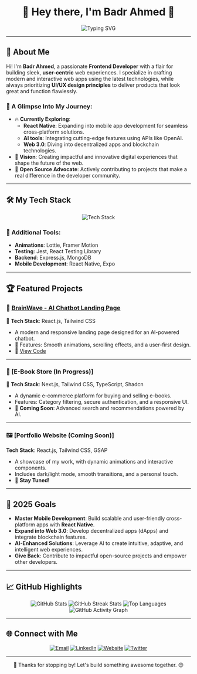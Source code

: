 <h1 align="center">🌟 Hey there, I'm Badr Ahmed 👋</h1>

<p align="center">
  <img src="https://readme-typing-svg.herokuapp.com?font=Fira+Code&size=30&pause=1000&color=38B2AC&width=700&lines=Frontend+Developer+%7C+React+%26+Next.js;Passionate+about+UI%2FUX+%26+Web+Innovations;Open+Source+Contributor+%7C+Tech+Explorer;Building+the+Future+of+Web+Applications" alt="Typing SVG" />
</p>

---

## 🌟 About Me  

Hi! I'm **Badr Ahmed**, a passionate **Frontend Developer** with a flair for building sleek, **user-centric** web experiences. I specialize in crafting modern and interactive web apps using the latest technologies, while always prioritizing **UI/UX design principles** to deliver products that look great and function flawlessly.

### 🚀 A Glimpse Into My Journey:
- 🔥 **Currently Exploring**:  
  - **React Native**: Expanding into mobile app development for seamless cross-platform solutions.  
  - **AI tools**: Integrating cutting-edge features using APIs like OpenAI.  
  - **Web 3.0**: Diving into decentralized apps and blockchain technologies.  
- 🌟 **Vision**: Creating impactful and innovative digital experiences that shape the future of the web.  
- 🤝 **Open Source Advocate**: Actively contributing to projects that make a real difference in the developer community.

---

## 🛠️ My Tech Stack  

<p align="center">
  <img src="https://skillicons.dev/icons?i=html,css,js,ts,react,nextjs,tailwind,redux,nodejs,graphql,firebase,git,github,vscode,figma&perline=8" alt="Tech Stack"/>
</p>

### 🔧 Additional Tools:
- **Animations**: Lottie, Framer Motion  
- **Testing**: Jest, React Testing Library  
- **Backend**: Express.js, MongoDB  
- **Mobile Development**: React Native, Expo  

---

## 🏆 Featured Projects  

### 🧠 [BrainWave - AI Chatbot Landing Page](https://wavebrain.vercel.app/)  
🚀 **Tech Stack**: React.js, Tailwind CSS  
- A modern and responsive landing page designed for an AI-powered chatbot.  
- 🎨 Features: Smooth animations, scrolling effects, and a user-first design.  
- 📂 [View Code](https://github.com/Badr-Ahmed12/Wavebrain.git)

---

### 📘 [E-Book Store (In Progress)]  
🌟 **Tech Stack**: Next.js, Tailwind CSS, TypeScript, Shadcn  
- A dynamic e-commerce platform for buying and selling e-books.  
- Features: Category filtering, secure authentication, and a responsive UI.  
- 🚀 **Coming Soon**: Advanced search and recommendations powered by AI.

---

### 🖼️ [Portfolio Website (Coming Soon)]  
**Tech Stack**: React.js, Tailwind CSS, GSAP  
- A showcase of my work, with dynamic animations and interactive components.  
- Includes dark/light mode, smooth transitions, and a personal touch.  
- 🚀 **Stay Tuned!**

---

## 🎯 2025 Goals  
- **Master Mobile Development**: Build scalable and user-friendly cross-platform apps with **React Native**.  
- **Expand into Web 3.0**: Develop decentralized apps (dApps) and integrate blockchain features.  
- **AI-Enhanced Solutions**: Leverage AI to create intuitive, adaptive, and intelligent web experiences.  
- **Give Back**: Contribute to impactful open-source projects and empower other developers.

---

## 📈 GitHub Highlights  

<p align="center">
  <img src="https://github-readme-stats.vercel.app/api?username=Badr-Ahmed12&show_icons=true&theme=tokyonight&hide_title=true" alt="GitHub Stats"/>
  <img src="https://github-readme-streak-stats.herokuapp.com/?user=Badr-Ahmed12&theme=tokyonight" alt="GitHub Streak Stats"/>
  <img src="https://github-readme-stats.vercel.app/api/top-langs/?username=Badr-Ahmed12&layout=compact&theme=tokyonight" alt="Top Languages"/>
  <img src="https://activity-graph.herokuapp.com/graph?username=Badr-Ahmed12&theme=tokyo-night" alt="GitHub Activity Graph" />
</p>

---

## 🌐 Connect with Me  

<p align="center">
  <a href="mailto:isob83709@gmail.com"><img src="https://img.shields.io/badge/Email-D14836?style=for-the-badge&logo=gmail&logoColor=white" alt="Email"></a>
  <a href="https://www.linkedin.com/in/badr-ahmed-872541338/"><img src="https://img.shields.io/badge/LinkedIn-0077B5?style=for-the-badge&logo=linkedin&logoColor=white" alt="LinkedIn"></a>
  <a href="https://yourwebsite.com"><img src="https://img.shields.io/badge/Website-4285F4?style=for-the-badge&logo=google-chrome&logoColor=white" alt="Website"></a>
  <a href="https://twitter.com/yourtwitterhandle"><img src="https://img.shields.io/badge/Twitter-1DA1F2?style=for-the-badge&logo=twitter&logoColor=white" alt="Twitter"></a>
</p>

---

<p align="center">
  🚀 Thanks for stopping by! Let's build something awesome together. 😊  
</p>
